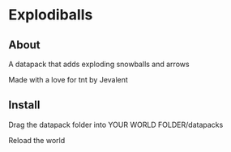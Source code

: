 # Explodiballs
## About
A datapack that adds exploding snowballs and arrows

Made with a love for tnt by Jevalent

## Install
Drag the datapack folder into YOUR WORLD FOLDER/datapacks

Reload the world
